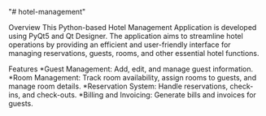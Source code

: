 "# hotel-management"
<!-- Hotel Management Application -->
Overview
This Python-based Hotel Management Application is developed using PyQt5 and Qt Designer. The application aims to streamline hotel operations by providing an efficient and user-friendly interface for managing reservations, guests, rooms, and other essential hotel functions.

Features
*Guest Management: Add, edit, and manage guest information.
*Room Management: Track room availability, assign rooms to guests, and manage room details.
*Reservation System: Handle reservations, check-ins, and check-outs.
*Billing and Invoicing: Generate bills and invoices for guests.
